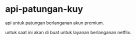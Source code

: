 # api-patungan-kuy

api untuk patungan berlanganan akun premium.
<p>
    untuk saat ini akan di buat untuk layanan berlanganan netflix.
<p>
